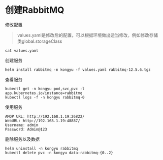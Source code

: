# 创建RabbitMQ

修改配置

> values.yaml是修改后的配置，可以根据环境做出适当修改，例如修改存储类global.storageClass

```
cat values.yaml
```

创建服务

```shell
helm install rabbitmq -n kongyu -f values.yaml rabbitmq-12.5.6.tgz
```

查看服务

```
kubectl get -n kongyu pod,svc,pvc -l app.kubernetes.io/instance=rabbitmq
kubectl logs -f -n kongyu rabbitmq-0
```

使用服务

```
AMQP URL: http://192.168.1.19:26822/
WebURL: http://192.168.1.19:48887/
Username: admin
Password: Admin@123
```

删除服务以及数据

```
helm uninstall -n kongyu rabbitmq
kubectl delete pvc -n kongyu data-rabbitmq-{0..2}
```


